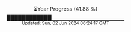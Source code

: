 <p align="center">
⏳Year Progress (41.88 %) <br>
████████████▁▁▁▁▁▁▁▁▁▁▁▁▁▁▁▁▁▁ <br>
<sub>Updated: Sun, 02 Jun 2024 06:24:17 GMT</sub>
</p>

